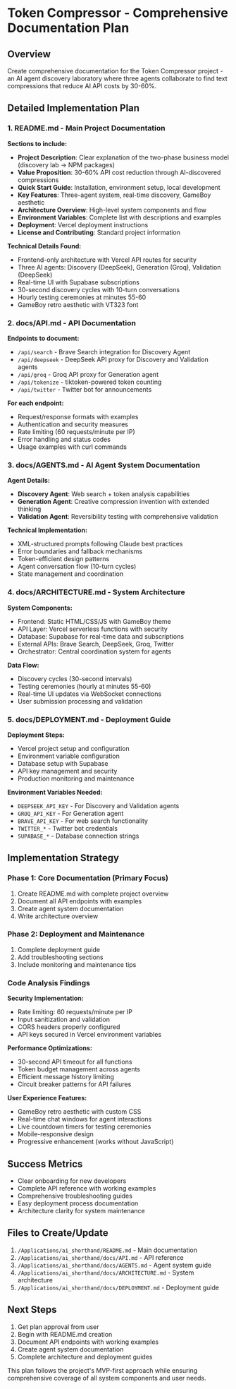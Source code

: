 # Token Compressor - Comprehensive Documentation Plan

## Overview
Create comprehensive documentation for the Token Compressor project - an AI agent discovery laboratory where three agents collaborate to find text compressions that reduce AI API costs by 30-60%.

## Detailed Implementation Plan

### 1. README.md - Main Project Documentation
**Sections to include:**
- **Project Description**: Clear explanation of the two-phase business model (discovery lab → NPM packages)
- **Value Proposition**: 30-60% API cost reduction through AI-discovered compressions
- **Quick Start Guide**: Installation, environment setup, local development
- **Key Features**: Three-agent system, real-time discovery, GameBoy aesthetic
- **Architecture Overview**: High-level system components and flow
- **Environment Variables**: Complete list with descriptions and examples
- **Deployment**: Vercel deployment instructions
- **License and Contributing**: Standard project information

**Technical Details Found:**
- Frontend-only architecture with Vercel API routes for security
- Three AI agents: Discovery (DeepSeek), Generation (Groq), Validation (DeepSeek)
- Real-time UI with Supabase subscriptions
- 30-second discovery cycles with 10-turn conversations
- Hourly testing ceremonies at minutes 55-60
- GameBoy retro aesthetic with VT323 font

### 2. docs/API.md - API Documentation
**Endpoints to document:**
- `/api/search` - Brave Search integration for Discovery Agent
- `/api/deepseek` - DeepSeek API proxy for Discovery and Validation agents
- `/api/groq` - Groq API proxy for Generation agent
- `/api/tokenize` - tiktoken-powered token counting
- `/api/twitter` - Twitter bot for announcements

**For each endpoint:**
- Request/response formats with examples
- Authentication and security measures
- Rate limiting (60 requests/minute per IP)
- Error handling and status codes
- Usage examples with curl commands

### 3. docs/AGENTS.md - AI Agent System Documentation
**Agent Details:**
- **Discovery Agent**: Web search + token analysis capabilities
- **Generation Agent**: Creative compression invention with extended thinking
- **Validation Agent**: Reversibility testing with comprehensive validation

**Technical Implementation:**
- XML-structured prompts following Claude best practices
- Error boundaries and fallback mechanisms
- Token-efficient design patterns
- Agent conversation flow (10-turn cycles)
- State management and coordination

### 4. docs/ARCHITECTURE.md - System Architecture
**System Components:**
- Frontend: Static HTML/CSS/JS with GameBoy theme
- API Layer: Vercel serverless functions with security
- Database: Supabase for real-time data and subscriptions
- External APIs: Brave Search, DeepSeek, Groq, Twitter
- Orchestrator: Central coordination system for agents

**Data Flow:**
- Discovery cycles (30-second intervals)
- Testing ceremonies (hourly at minutes 55-60)
- Real-time UI updates via WebSocket connections
- User submission processing and validation

### 5. docs/DEPLOYMENT.md - Deployment Guide
**Deployment Steps:**
- Vercel project setup and configuration
- Environment variable configuration
- Database setup with Supabase
- API key management and security
- Production monitoring and maintenance

**Environment Variables Needed:**
- `DEEPSEEK_API_KEY` - For Discovery and Validation agents
- `GROQ_API_KEY` - For Generation agent
- `BRAVE_API_KEY` - For web search functionality
- `TWITTER_*` - Twitter bot credentials
- `SUPABASE_*` - Database connection strings

## Implementation Strategy

### Phase 1: Core Documentation (Primary Focus)
1. Create README.md with complete project overview
2. Document all API endpoints with examples
3. Create agent system documentation
4. Write architecture overview

### Phase 2: Deployment and Maintenance
1. Complete deployment guide
2. Add troubleshooting sections
3. Include monitoring and maintenance tips

### Code Analysis Findings

**Security Implementation:**
- Rate limiting: 60 requests/minute per IP
- Input sanitization and validation
- CORS headers properly configured
- API keys secured in Vercel environment variables

**Performance Optimizations:**
- 30-second API timeout for all functions
- Token budget management across agents
- Efficient message history limiting
- Circuit breaker patterns for API failures

**User Experience Features:**
- GameBoy retro aesthetic with custom CSS
- Real-time chat windows for agent interactions
- Live countdown timers for testing ceremonies
- Mobile-responsive design
- Progressive enhancement (works without JavaScript)

## Success Metrics
- Clear onboarding for new developers
- Complete API reference with working examples
- Comprehensive troubleshooting guides
- Easy deployment process documentation
- Architecture clarity for system maintenance

## Files to Create/Update
1. `/Applications/ai_shorthand/README.md` - Main documentation
2. `/Applications/ai_shorthand/docs/API.md` - API reference
3. `/Applications/ai_shorthand/docs/AGENTS.md` - Agent system guide
4. `/Applications/ai_shorthand/docs/ARCHITECTURE.md` - System architecture
5. `/Applications/ai_shorthand/docs/DEPLOYMENT.md` - Deployment guide

## Next Steps
1. Get plan approval from user
2. Begin with README.md creation
3. Document API endpoints with working examples
4. Create agent system documentation
5. Complete architecture and deployment guides

This plan follows the project's MVP-first approach while ensuring comprehensive coverage of all system components and user needs.